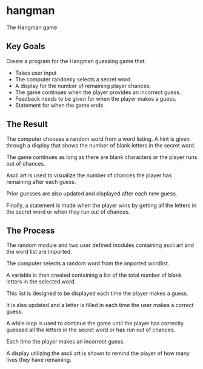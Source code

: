 # hangman
The Hangman game
## Key Goals
Create a program for the Hangman guessing game that:
* Takes user input
* The computer randomly selects a secret word.
* A display for the number of remaining player chances.
* The game continues when the player provides an incorrect guess. 
* Feedback needs to be given for when the player makes a guess.
* Statement for when the game ends. 
## The Result
The computer chooses a random word from a word listing. 
A hint is given through a display that shows the number of blank letters in the secret word. 

The game continues as long as there are blank characters or the player runs out of chances. 

Ascii art is used to visualize the number of chances the player has remaining after each guess. 

Prior guesses are also updated and displayed after each new guess.

Finally, a statement is made when the player wins by getting all the letters in the secret word or when they run out of chances. 

## The Process
The random module and two user defined modules containing ascii art and the word list are imported.

The computer selects a random word from the imported wordlist. 

A variable is then created containing a list of the total number of blank letters in the selected word. 

This list is designed to be displayed each time the player makes a guess. 

It is also updated and a letter is filled in each time the user makes a correct guess. 

A while loop is used to continue the game until the player has correctly guessed all the letters in the secret word or has run out of chances.

Each time the player makes an incorrect guess. 

A display utilizing the ascii art is shown to remind the player of how many lives they have remaining.
